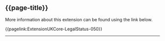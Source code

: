 ## {{page-title}}

More information about this extension can be found using the link below.

{{pagelink:ExtensionUKCore-LegalStatus-050}}

---
